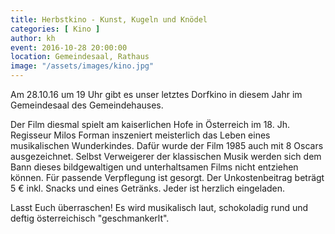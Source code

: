 ```yaml
---
title: Herbstkino - Kunst, Kugeln und Knödel
categories: [ Kino ]
author: kh
event: 2016-10-28 20:00:00
location: Gemeindesaal, Rathaus
image: "/assets/images/kino.jpg"
---
```


Am 28.10.16 um 19 Uhr gibt es unser letztes Dorfkino in diesem Jahr im Gemeindesaal des Gemeindehauses.

Der Film diesmal spielt am kaiserlichen Hofe in Österreich im 18. Jh. Regisseur Milos Forman inszeniert meisterlich das Leben eines musikalischen Wunderkindes. Dafür wurde der Film 1985 auch mit 8 Oscars ausgezeichnet. Selbst Verweigerer der klassischen Musik werden sich dem Bann dieses bildgewaltigen und unterhaltsamen Films nicht entziehen können. Für passende Verpflegung ist gesorgt. Der Unkostenbeitrag beträgt 5 € inkl. Snacks und eines Getränks. Jeder ist herzlich eingeladen.

Lasst Euch überraschen! Es wird musikalisch laut, schokoladig rund und deftig österreichisch "geschmankerlt".
